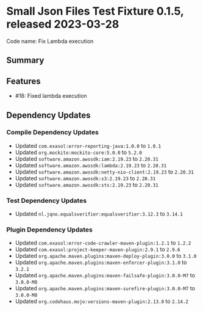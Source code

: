 # Small Json Files Test Fixture 0.1.5, released 2023-03-28

Code name: Fix Lambda execution

## Summary

## Features

* #18: Fixed lambda execution

## Dependency Updates

### Compile Dependency Updates

* Updated `com.exasol:error-reporting-java:1.0.0` to `1.0.1`
* Updated `org.mockito:mockito-core:5.0.0` to `5.2.0`
* Updated `software.amazon.awssdk:iam:2.19.23` to `2.20.31`
* Updated `software.amazon.awssdk:lambda:2.19.23` to `2.20.31`
* Updated `software.amazon.awssdk:netty-nio-client:2.19.23` to `2.20.31`
* Updated `software.amazon.awssdk:s3:2.19.23` to `2.20.31`
* Updated `software.amazon.awssdk:sts:2.19.23` to `2.20.31`

### Test Dependency Updates

* Updated `nl.jqno.equalsverifier:equalsverifier:3.12.3` to `3.14.1`

### Plugin Dependency Updates

* Updated `com.exasol:error-code-crawler-maven-plugin:1.2.1` to `1.2.2`
* Updated `com.exasol:project-keeper-maven-plugin:2.9.1` to `2.9.6`
* Updated `org.apache.maven.plugins:maven-deploy-plugin:3.0.0` to `3.1.0`
* Updated `org.apache.maven.plugins:maven-enforcer-plugin:3.1.0` to `3.2.1`
* Updated `org.apache.maven.plugins:maven-failsafe-plugin:3.0.0-M7` to `3.0.0-M8`
* Updated `org.apache.maven.plugins:maven-surefire-plugin:3.0.0-M7` to `3.0.0-M8`
* Updated `org.codehaus.mojo:versions-maven-plugin:2.13.0` to `2.14.2`
